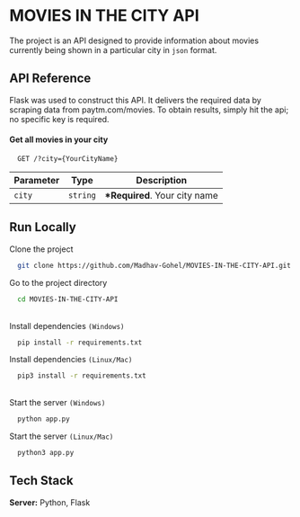 
# MOVIES IN THE CITY API

The project is an API designed to provide information about movies currently being shown in a particular city in `json` format.



## API Reference
Flask was used to construct this API. It delivers the required data by scraping data from paytm.com/movies. To obtain results, simply hit the api; no specific key is required. 

#### Get all movies in your city

```http
  GET /?city={YourCityName}
```

| Parameter | Type     | Description                |
| - | - | - |
| `city` | `string` | **\*Required**. Your city name |



## Run Locally

Clone the project

```bash
  git clone https://github.com/Madhav-Gohel/MOVIES-IN-THE-CITY-API.git
```

Go to the project directory

```bash
  cd MOVIES-IN-THE-CITY-API
```
\
Install dependencies `(Windows)`

```bash
  pip install -r requirements.txt
```
Install dependencies `(Linux/Mac)`

```bash
  pip3 install -r requirements.txt
```
\
Start the server `(Windows)`

```bash
  python app.py
```
Start the server `(Linux/Mac)`

```bash
  python3 app.py
```

## Tech Stack

**Server:** Python, Flask
